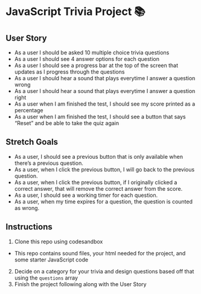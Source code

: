 # JavaScript Trivia Project 📚  

## User Story

* As a user I should be asked 10 multiple choice trivia questions
* As a user I should see 4 answer options for each question 
* As a user I should see a progress bar at the top of the screen that updates as I progress through the questions
* As a user I should hear a sound that plays everytime I answer a question wrong
* As a user I should hear a sound that plays everytime I answer a question right
* As a user when I am finished the test, I should see my score printed as a percentage 
* As a user when I am finished the test, I should see a button that says “Reset” and be able to take the quiz again

## Stretch Goals

* As a user, I should see a previous button that is only available when there’s a previous question. 
* As a user, when I click the previous button, I will go back to the previous question.
* As a user, when I click the previous button, if I originally clicked a correct answer, that will remove the correct answer from the score.
* As a user, I should see a working timer for each question.
* As a user, when my time expires for a question, the question is counted as wrong.

## Instructions

1. Clone this repo using codesandbox
  * This repo contains sound files, your html needed for the project, and some starter JavaScript code
2. Decide on a category for your trivia and design questions based off that using the `questions` array
3. Finish the project following along with the User Story

